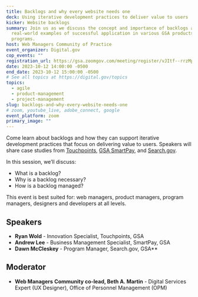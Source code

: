 ```yaml
---
title: Backlogs and why every website needs one
deck: Using iterative development practices to deliver value to users
kicker: Website backlogs
summary: Join us as we discuss the concept and importance of backlogs and hear
  real-world examples of successful application in various GSA products and
  programs.
host: Web Managers Community of Practice
event_organizer: Digital.gov
cop_events: ""
registration_url: https://gsa.zoomgov.com/meeting/register/vJItf--rrzMpHTwORod8Ppd5YEJphF-PLpk
date: 2023-10-12 14:00:00 -0500
end_date: 2023-10-12 15:00:00 -0500
# See all topics at https://digital.gov/topics
topics:
  - agile
  - product-management
  - project-management
slug: backlogs-and-why-every-website-needs-one
# zoom, youtube_live, adobe_connect, google
event_platform: zoom
primary_image: ""
---
```

Come learn about backlogs and how they can support iterative development practices that focus on delivering value to users. Speakers will share case studies from [Touchpoints](https://touchpoints.digital.gov/), [GSA SmartPay](https://smartpay.gsa.gov/), and [Search.gov](https://search.gov/).

In this session, we’ll discuss:

* What is a backlog?
* Why is a backlog necessary?
* How is a backlog managed?

This event is best suited for: web managers, product managers, program managers, designers and developers at all levels.

## Speakers

* **Ryan Wold** - Innovation Specialist, Touchpoints, GSA
* **Andrew Lee** - Business Management Specialist, SmartPay, GSA
* **Dawn McCleskey** - Program Manager, Search.gov, GSA\*\* 

## Moderator

* **Web Managers** **Community co-lead, Beth A. Martin** - Digital Services Expert (UX Designer), Office of Personnel Management (OPM)